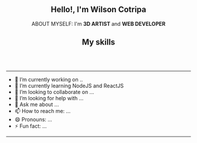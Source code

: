 <div align="center">
 <h2>Hello!, I'm <strong> Wilson Cotripa</strong></h2>
 <p> ABOUT MYSELF: I'm <strong> 3D ARTIST </strong> and <strong> WEB DEVELOPER</strong>
  <br />
</div/>

<div align="center" display="flex">
<h2>My skills</h2>
  <img src="https://img.shields.io/badge/HTML5-E34F26?style=for-the-badge&logo=html5&logoColor=white" alt="">
  <img src="https://img.shields.io/badge/CSS3-1572B6?style=for-the-badge&logo=css3&logoColor=white" alt="">
   <img src="https://img.shields.io/badge/Bootstrap-563D7C?style=for-the-badge&logo=bootstrap&logoColor=white" alt="">
    <img src="https://img.shields.io/badge/Sass-CC6699?style=for-the-badge&logo=sass&logoColor=white" alt="">
    <img src="https://img.shields.io/badge/JavaScript-323330?style=for-the-badge&logo=javascript&logoColor=F7DF1E" alt="">
    <br/>
    <img src="https://img.shields.io/badge/TypeScript-007ACC?style=for-the-badge&logo=typescript&logoColor=white" alt="">
    <img src="https://img.shields.io/badge/React-20232A?style=for-the-badge&logo=react&logoColor=61DAFB" alt="">
    <img src="https://img.shields.io/badge/Node.js-43853D?style=for-the-badge&logo=node.js&logoColor=white" alt="">
    <img src="https://img.shields.io/badge/Unity-100000?style=for-the-badge&logo=unity&logoColor=white" alt="">
   <img src="https://img.shields.io/badge/C%23-239120?style=for-the-badge&logo=c-sharp&logoColor=white" alt="">
</div>
<hr />
<div >

- 🔭 I’m currently working on ..
- 🌱 I’m currently learning NodeJS and ReactJS
- 👯 I’m looking to collaborate on ...
- 🤔 I’m looking for help with ...
- 💬 Ask me about ...
- 📫 How to reach me: ...
- 😄 Pronouns: ...
- ⚡ Fun fact: ...
</div>
<hr />

